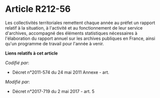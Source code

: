 # Article R212-56

Les collectivités territoriales remettent chaque année au préfet un rapport relatif à la situation, à l'activité et au
fonctionnement de leur service d'archives, accompagné des éléments statistiques nécessaires à l'élaboration du rapport annuel
sur les archives publiques en France, ainsi qu'un programme de travail pour l'année à venir.

**Liens relatifs à cet article**

_Codifié par_:

  - Décret n°2011-574 du 24 mai 2011 Annexe - art.

_Modifié par_:

  - Décret n°2017-719 du 2 mai 2017 - art. 5

